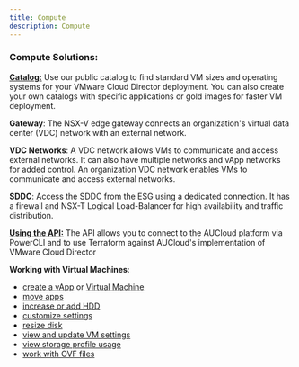 ```yaml
---
title: Compute
description: Compute
---
```


### Compute Solutions:

[**Catalog:**](./Catalogs/how_to_create_a_catalog) Use our public catalog to find standard VM sizes and operating systems for your VMware Cloud Director deployment. You can also create your own catalogs with specific applications or gold images for faster VM deployment.

**Gateway**: The NSX-V edge gateway connects an organization's virtual data center (VDC) network with an external network.

**VDC Networks**: A VDC network allows VMs to communicate and access external networks. It can also have multiple networks and vApp networks for added control. An organization VDC network enables VMs to communicate and access external networks.

**SDDC**: Access the SDDC from the ESG using a dedicated connection. It has a firewall and NSX-T Logical Load-Balancer for high availability and traffic distribution.

[**Using the API:**](./Using_the_API/establishing_a_connection_to_aucloud_with_powercli/) The API allows you to connect to the AUCloud platform via PowerCLI and to use Terraform against AUCloud's implementation of VMware Cloud Director 

**Working with Virtual Machines**:

- [create a vApp](./Working_with_Virtual_Machines/how_to_create_a_vapp) or [Virtual Machine](./Working_with_Virtual_Machines/how_to_create_an_empty_vm)
- [move apps](./Working_with_Virtual_Machines/hot_to_migrate_vapps_between_virtual_data_centres)
- [increase or add HDD](./Working_with_Virtual_Machines/how_to_increase_an_hdd_or_add_hdd_to_a_vm)
- [customize settings](./Working_with_Virtual_Machines/how_to_perform_guest_customisation)
- [resize disk](./Working_with_Virtual_Machines/how_to_resize_vm_disk)
- [view and update VM settings](./Working_with_Virtual_Machines/how_to_view_and_update_virtual_machine_settings)
- [view storage profile usage](./Working_with_Virtual_Machines/how_to_view_storage_profile_usage)
- [work with OVF files](./Working_with_Virtual_Machines/how_to_vmtemplate_media_using_ovf_tool)
